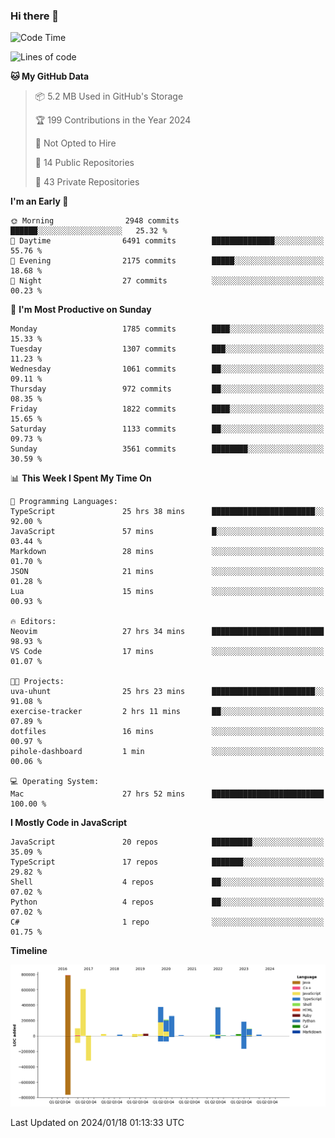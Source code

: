 ### Hi there 👋

<!--
**Clumsy-Coder/Clumsy-Coder** is a ✨ _special_ ✨ repository because its `README.md` (this file) appears on your GitHub profile.

Here are some ideas to get you started:

- 🔭 I’m currently working on ...
- 🌱 I’m currently learning ...
- 👯 I’m looking to collaborate on ...
- 🤔 I’m looking for help with ...
- 💬 Ask me about ...
- 📫 How to reach me: ...
- 😄 Pronouns: ...
- ⚡ Fun fact: ...
-->

<!-- anmol098/waka-readme-stats -->
<!--START_SECTION:waka-->
![Code Time](http://img.shields.io/badge/Code%20Time-634%20hrs%2036%20mins-blue)

![Lines of code](https://img.shields.io/badge/From%20Hello%20World%20I%27ve%20Written-3.2%20million%20lines%20of%20code-blue)

**🐱 My GitHub Data** 

> 📦 5.2 MB Used in GitHub's Storage 
 > 
> 🏆 199 Contributions in the Year 2024
 > 
> 🚫 Not Opted to Hire
 > 
> 📜 14 Public Repositories 
 > 
> 🔑 43 Private Repositories 
 > 
**I'm an Early 🐤** 

```text
🌞 Morning                2948 commits        ██████░░░░░░░░░░░░░░░░░░░   25.32 % 
🌆 Daytime                6491 commits        ██████████████░░░░░░░░░░░   55.76 % 
🌃 Evening                2175 commits        █████░░░░░░░░░░░░░░░░░░░░   18.68 % 
🌙 Night                  27 commits          ░░░░░░░░░░░░░░░░░░░░░░░░░   00.23 % 
```
📅 **I'm Most Productive on Sunday** 

```text
Monday                   1785 commits        ████░░░░░░░░░░░░░░░░░░░░░   15.33 % 
Tuesday                  1307 commits        ███░░░░░░░░░░░░░░░░░░░░░░   11.23 % 
Wednesday                1061 commits        ██░░░░░░░░░░░░░░░░░░░░░░░   09.11 % 
Thursday                 972 commits         ██░░░░░░░░░░░░░░░░░░░░░░░   08.35 % 
Friday                   1822 commits        ████░░░░░░░░░░░░░░░░░░░░░   15.65 % 
Saturday                 1133 commits        ██░░░░░░░░░░░░░░░░░░░░░░░   09.73 % 
Sunday                   3561 commits        ████████░░░░░░░░░░░░░░░░░   30.59 % 
```


📊 **This Week I Spent My Time On** 

```text
💬 Programming Languages: 
TypeScript               25 hrs 38 mins      ███████████████████████░░   92.00 % 
JavaScript               57 mins             █░░░░░░░░░░░░░░░░░░░░░░░░   03.44 % 
Markdown                 28 mins             ░░░░░░░░░░░░░░░░░░░░░░░░░   01.70 % 
JSON                     21 mins             ░░░░░░░░░░░░░░░░░░░░░░░░░   01.28 % 
Lua                      15 mins             ░░░░░░░░░░░░░░░░░░░░░░░░░   00.93 % 

🔥 Editors: 
Neovim                   27 hrs 34 mins      █████████████████████████   98.93 % 
VS Code                  17 mins             ░░░░░░░░░░░░░░░░░░░░░░░░░   01.07 % 

🐱‍💻 Projects: 
uva-uhunt                25 hrs 23 mins      ███████████████████████░░   91.08 % 
exercise-tracker         2 hrs 11 mins       ██░░░░░░░░░░░░░░░░░░░░░░░   07.89 % 
dotfiles                 16 mins             ░░░░░░░░░░░░░░░░░░░░░░░░░   00.97 % 
pihole-dashboard         1 min               ░░░░░░░░░░░░░░░░░░░░░░░░░   00.06 % 

💻 Operating System: 
Mac                      27 hrs 52 mins      █████████████████████████   100.00 % 
```

**I Mostly Code in JavaScript** 

```text
JavaScript               20 repos            █████████░░░░░░░░░░░░░░░░   35.09 % 
TypeScript               17 repos            ███████░░░░░░░░░░░░░░░░░░   29.82 % 
Shell                    4 repos             ██░░░░░░░░░░░░░░░░░░░░░░░   07.02 % 
Python                   4 repos             ██░░░░░░░░░░░░░░░░░░░░░░░   07.02 % 
C#                       1 repo              ░░░░░░░░░░░░░░░░░░░░░░░░░   01.75 % 
```



**Timeline**

![Lines of Code chart](https://raw.githubusercontent.com/Clumsy-Coder/Clumsy-Coder/main/assets/bar_graph.png)


 Last Updated on 2024/01/18 01:13:33 UTC
<!--END_SECTION:waka-->

